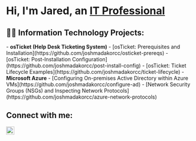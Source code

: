<h1>Hi, I'm Jared, an <a href="https://linkedin.com/in/Jared">IT Professional</a></h1>

<h2>👨‍💻 Information Technology Projects:</h2>
- <b>osTicket (Help Desk Ticketing System)</b>
  - [osTicket: Prerequisites and Installation](https://github.com/joshmadakorcc/osticket-prereqs)
  - [osTicket: Post-Installation Configuration](https://github.com/joshmadakorcc/post-install-config)
  - [osTicket: Ticket Lifecycle Examples](https://github.com/joshmadakorcc/ticket-lifecycle)
- <b>Microsoft Azure</b>
  - [Configuring On-premises Active Directory within Azure VMs](https://github.com/joshmadakorcc/configure-ad)
  - [Network Security Groups (NSGs) and Inspecting Network Protocols](https://github.com/joshmadakorcc/azure-network-protocols)

<h2>Connect with me:</h2>

[<img align="left" alt="Josh | LinkedIn" width="22px" src="https://cdn.jsdelivr.net/npm/simple-icons@v3/icons/linkedin.svg" />][linkedin]

[linkedin]: https://www.linkedin.com/in/jared-zornes-859248161?lipi=urn%3Ali%3Apage%3Ad_flagship3_profile_view_base_contact_details%3B1mgPM21pQ7mVu4Qp1Bsdrg%3D%3D
